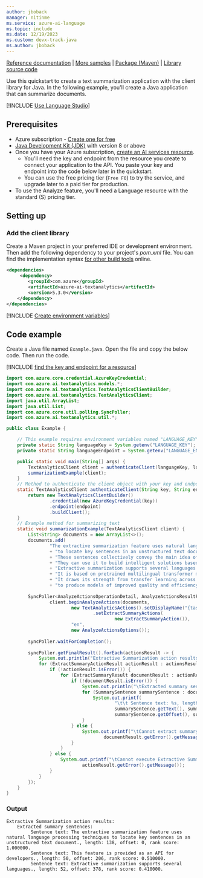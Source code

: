 ```yaml
---
author: jboback
manager: nitinme
ms.service: azure-ai-language
ms.topic: include
ms.date: 12/19/2023
ms.custom: devx-track-java
ms.author: jboback
---
```


[Reference documentation](/java/api/overview/azure/ai-textanalytics-readme?view=azure-java-preview&preserve-view=true) | [More samples](https://github.com/Azure/azure-sdk-for-java/tree/main/sdk/textanalytics/azure-ai-textanalytics/src/samples) | [Package (Maven)](https://mvnrepository.com/artifact/com.azure/azure-ai-textanalytics/5.3.0) | [Library source code](https://github.com/Azure/azure-sdk-for-java/tree/main/sdk/textanalytics/azure-ai-textanalytics)

Use this quickstart to create a text summarization application with the client library for Java. In the following example, you'll create a Java application that can summarize documents.

[!INCLUDE [Use Language Studio](../use-language-studio.md)]

## Prerequisites

* Azure subscription - [Create one for free](https://azure.microsoft.com/free/cognitive-services)
* [Java Development Kit (JDK)](https://www.oracle.com/technetwork/java/javase/downloads/index.html) with version 8 or above
* Once you have your Azure subscription, [create an AI services resource](../../../../../ai-studio/ai-services/multi-service-resource?pivots=azportal#create-a-new-azure-ai-services-resource).
    * You'll need the key and endpoint from the resource you create to connect your application to the API. You paste your key and endpoint into the code below later in the quickstart.
    * You can use the free pricing tier (`Free F0`) to try the service, and upgrade later to a paid tier for production.
* To use the Analyze feature, you'll need a Language resource with the standard (S) pricing tier.

## Setting up

### Add the client library

Create a Maven project in your preferred IDE or development environment. Then add the following dependency to your project's *pom.xml* file. You can find the implementation syntax [for other build tools](https://mvnrepository.com/artifact/com.azure/azure-ai-textanalytics/5.3.0) online.

```xml
<dependencies>
     <dependency>
        <groupId>com.azure</groupId>
        <artifactId>azure-ai-textanalytics</artifactId>
        <version>5.3.0</version>
    </dependency>
</dependencies>
```



[!INCLUDE [Create environment variables](../../../includes/environment-variables.md)]



## Code example

Create a Java file named `Example.java`. Open the file and copy the below code. Then run the code.  

[!INCLUDE [find the key and endpoint for a resource](../../../includes/find-azure-resource-info.md)]

```java
import com.azure.core.credential.AzureKeyCredential;
import com.azure.ai.textanalytics.models.*;
import com.azure.ai.textanalytics.TextAnalyticsClientBuilder;
import com.azure.ai.textanalytics.TextAnalyticsClient;
import java.util.ArrayList;
import java.util.List;
import com.azure.core.util.polling.SyncPoller;
import com.azure.ai.textanalytics.util.*;

public class Example {

    // This example requires environment variables named "LANGUAGE_KEY" and "LANGUAGE_ENDPOINT"
    private static String languageKey = System.getenv("LANGUAGE_KEY");
    private static String languageEndpoint = System.getenv("LANGUAGE_ENDPOINT");

    public static void main(String[] args) {
        TextAnalyticsClient client = authenticateClient(languageKey, languageEndpoint);
        summarizationExample(client);
    }
    // Method to authenticate the client object with your key and endpoint
    static TextAnalyticsClient authenticateClient(String key, String endpoint) {
        return new TextAnalyticsClientBuilder()
                .credential(new AzureKeyCredential(key))
                .endpoint(endpoint)
                .buildClient();
    }
    // Example method for summarizing text
    static void summarizationExample(TextAnalyticsClient client) {
        List<String> documents = new ArrayList<>();
        documents.add(
                "The extractive summarization feature uses natural language processing techniques "
                + "to locate key sentences in an unstructured text document. "
                + "These sentences collectively convey the main idea of the document. This feature is provided as an API for developers. "
                + "They can use it to build intelligent solutions based on the relevant information extracted to support various use cases. "
                + "Extractive summarization supports several languages. "
                + "It is based on pretrained multilingual transformer models, part of our quest for holistic representations. "
                + "It draws its strength from transfer learning across monolingual and harness the shared nature of languages "
                + "to produce models of improved quality and efficiency.");
    
        SyncPoller<AnalyzeActionsOperationDetail, AnalyzeActionsResultPagedIterable> syncPoller =
                client.beginAnalyzeActions(documents,
                        new TextAnalyticsActions().setDisplayName("{tasks_display_name}")
                                .setExtractSummaryActions(
                                        new ExtractSummaryAction()),
                        "en",
                        new AnalyzeActionsOptions());
    
        syncPoller.waitForCompletion();
    
        syncPoller.getFinalResult().forEach(actionsResult -> {
            System.out.println("Extractive Summarization action results:");
            for (ExtractSummaryActionResult actionResult : actionsResult.getExtractSummaryResults()) {
                if (!actionResult.isError()) {
                    for (ExtractSummaryResult documentResult : actionResult.getDocumentsResults()) {
                        if (!documentResult.isError()) {
                            System.out.println("\tExtracted summary sentences:");
                            for (SummarySentence summarySentence : documentResult.getSentences()) {
                                System.out.printf(
                                        "\t\t Sentence text: %s, length: %d, offset: %d, rank score: %f.%n",
                                        summarySentence.getText(), summarySentence.getLength(),
                                        summarySentence.getOffset(), summarySentence.getRankScore());
                            }
                        } else {
                            System.out.printf("\tCannot extract summary sentences. Error: %s%n",
                                    documentResult.getError().getMessage());
                        }
                    }
                } else {
                    System.out.printf("\tCannot execute Extractive Summarization action. Error: %s%n",
                            actionResult.getError().getMessage());
                }
            }
        });
    }
}

```



### Output

```console
Extractive Summarization action results:
	Extracted summary sentences:
		 Sentence text: The extractive summarization feature uses natural language processing techniques to locate key sentences in an unstructured text document., length: 138, offset: 0, rank score: 1.000000.
		 Sentence text: This feature is provided as an API for developers., length: 50, offset: 206, rank score: 0.510000.
		 Sentence text: Extractive summarization supports several languages., length: 52, offset: 378, rank score: 0.410000.
```
